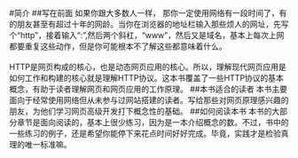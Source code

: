 #简介##写在前面如果你跟大多数人一样， 那你一定使用网络有一段时间了，有的朋友甚至有超过十年的网龄。当你在浏览器的地址栏输入那些烦人的网址，先写个“http”，接着输入“:”,然后两个斜杠，“www”，然后又是域名，基本上每次上网都要重复这些动作，但是你可能根本不了解这些都意味着什么。</br></br>HTTP是网页构成的核心，也是动态网页应用的核心。所以，理解现代网页应用是如何工作和构建的核心就是理解HTTP协议。这本书覆盖了一些HTTP协议的基本概念，有助于读者理解网页和网页应用的工作原理。##本书适合的读者本书主要面向于经常使用网络但从未参与过网站搭建的读者。写给那些对网页原理感兴趣的朋友，为他们学习网页高级开发打下概念性的基础。##如何阅读本书本书的大部分章节是面向阅读的，基本上很少练习，因为是一本介绍概念的数。不过，书中的一些练习的例子，还是希望你能停下来花点时间好好完成。毕竟，实践才是检验真理的唯一标准嘛。